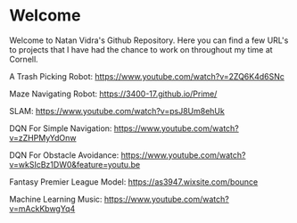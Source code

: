 # Welcome

Welcome to Natan Vidra's Github Repository. Here you can find a few URL's to projects that I have had the chance to work on throughout my time at Cornell. 

A Trash Picking Robot: https://www.youtube.com/watch?v=2ZQ6K4d6SNc

Maze Navigating Robot: https://3400-17.github.io/Prime/

SLAM: https://www.youtube.com/watch?v=psJ8Um8ehUk

DQN For Simple Navigation: https://www.youtube.com/watch?v=zZHPMyYdOnw

DQN For Obstacle Avoidance: https://www.youtube.com/watch?v=wkSIcBz1DW0&feature=youtu.be

Fantasy Premier League Model: https://as3947.wixsite.com/bounce

Machine Learning Music: https://www.youtube.com/watch?v=mAckKbwgYq4
